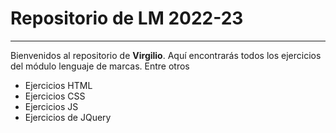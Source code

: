 

# Repositorio de LM 2022-23
---------------------------
Bienvenidos al repositorio de **Virgilio**. Aquí encontrarás todos los ejercicios del módulo lenguaje de marcas. Entre otros 
- Ejercicios HTML
- Ejercicios CSS
- Ejercicios JS
- Ejercicios de JQuery